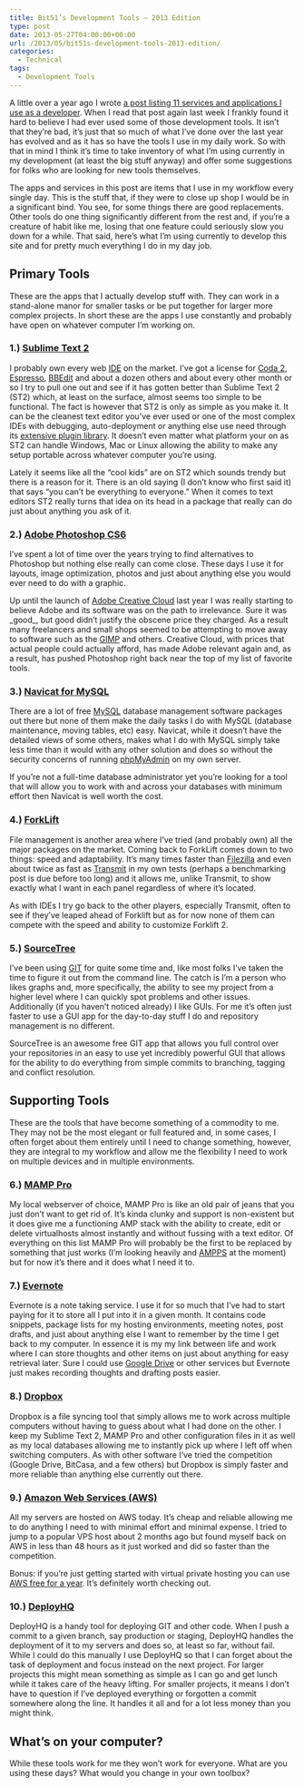 ```yaml
---
title: Bit51’s Development Tools – 2013 Edition
type: post
date: 2013-05-27T04:00:00+00:00
url: /2013/05/bit51s-development-tools-2013-edition/
categories:
  - Technical
tags:
  - Development Tools
---
```


A little over a year ago I wrote [a post listing 11 services and applications I use as a developer][1]. When I read that post again last week I frankly found it hard to believe I had ever used some of those development tools. It isn’t that they’re bad, it’s just that so much of what I’ve done over the last year has evolved and as it has so have the tools I use in my daily work. So with that in mind I think it’s time to take inventory of what I’m using currently in my development (at least the big stuff anyway) and offer some suggestions for folks who are looking for new tools themselves.

The apps and services in this post are items that I use in my workflow every single day. This is the stuff that, if they were to close up shop I would be in a significant bind. You see, for some things there are good replacements. Other tools do one thing significantly different from the rest and, if you’re a creature of habit like me, losing that one feature could seriously slow you down for a while. That said, here’s what I’m using currently to develop this site and for pretty much everything I do in my day job.

## Primary Tools

These are the apps that I actually develop stuff with. They can work in a stand-alone manor for smaller tasks or be put together for larger more complex projects. In short these are the apps I use constantly and probably have open on whatever computer I’m working on.

### 1.) [Sublime Text 2](http://www.sublimetext.com/ "Sublime Text")

I probably own every web [IDE](http://en.wikipedia.org/wiki/Integrated_development_environment "IDE on Wikipedia") on the market. I’ve got a license for [Coda 2](http://panic.com/coda/ "Coda 2"), [Espresso](http://macrabbit.com/espresso/ "Espresso"), [BBEdit](http://www.barebones.com/products/bbedit/index.html?utm_source=thedeck&utm_medium=banner&utm_campaign=bbedit "BBEdit Homepage") and about a dozen others and about every other month or so I try to pull one out and see if it has gotten better than Sublime Text 2 (ST2) which, at least on the surface, almost seems too simple to be functional. The fact is however that ST2 is only as simple as you make it. It can be the cleanest text editor you’ve ever used or one of the most complex IDEs with debugging, auto-deployment or anything else use need through its [extensive plugin library](http://wbond.net/sublime_packages/community "ST2 Package Library"). It doesn’t even matter what platform your on as ST2 can handle Windows, Mac or Linux allowing the ability to make any setup portable across whatever computer you’re using.

Lately it seems like all the “cool kids” are on ST2 which sounds trendy but there is a reason for it. There is an old saying (I don’t know who first said it) that says “you can’t be everything to everyone.” When it comes to text editors ST2 really turns that idea on its head in a package that really can do just about anything you ask of it.

### 2.) [Adobe Photoshop CS6](http://www.adobe.com/photoshop "Adobe Photoshop")

I’ve spent a lot of time over the years trying to find alternatives to Photoshop but nothing else really can come close. These days I use it for layouts, image optimization, photos and just about anything else you would ever need to do with a graphic.

Up until the launch of [Adobe Creative Cloud](https://creative.adobe.com/ "Creative Cloud") last year I was really starting to believe Adobe and its software was on the path to irrelevance. Sure it was \_good\_, but good didn’t justify the obscene price they charged. As a result many freelancers and small shops seemed to be attempting to move away to software such as the [GIMP](http://www.gimp.org/ "The GIMP") and others. Creative Cloud, with prices that actual people could actually afford, has made Adobe relevant again and, as a result, has pushed Photoshop right back near the top of my list of favorite tools.

### 3.) [Navicat for MySQL](http://www.navicat.com/products/navicat-for-mysql "Navicat for MySQL")

There are a lot of free [MySQL](http://www.mysql.com/ "MySQL") database management software packages out there but none of them make the daily tasks I do with MySQL (database maintenance, moving tables, etc) easy. Navicat, while it doesn’t have the detailed views of some others, makes what I do with MySQL simply take less time than it would with any other solution and does so without the security concerns of running [phpMyAdmin](http://www.phpmyadmin.net/home_page/index.php "phpMyAdmin") on my own server.

If you’re not a full-time database administrator yet you’re looking for a tool that will allow you to work with and across your databases with minimum effort then Navicat is well worth the cost.

### 4.) [ForkLift](http://www.binarynights.com/ "Forklift 2")

File management is another area where I’ve tried (and probably own) all the major packages on the market. Coming back to ForkLift comes down to two things: speed and adaptability. It’s many times faster than [Filezilla](https://filezilla-project.org/ "Filezilla") and even about twice as fast as [Transmit](http://panic.com/transmit/ "Transmit") in my own tests (perhaps a benchmarking post is due before too long) and it allows me, unlike Transmit, to show exactly what I want in each panel regardless of where it’s located.

As with IDEs I try go back to the other players, especially Transmit, often to see if they’ve leaped ahead of Forklift but as for now none of them can compete with the speed and ability to customize Forklift 2.

### 5.) [SourceTree](http://www.sourcetreeapp.com/ "SourceTree")

I’ve been using [GIT](http://git-scm.com/ "GIT - Official Homepage") for quite some time and, like most folks I’ve taken the time to figure it out from the command line. The catch is I’m a person who likes graphs and, more specifically, the ability to see my project from a higher level where I can quickly spot problems and other issues. Additionally (if you haven’t noticed already) I like GUIs. For me it’s often just faster to use a GUI app for the day-to-day stuff I do and repository management is no different.

SourceTree is an awesome free GIT app that allows you full control over your repositories in an easy to use yet incredibly powerful GUI that allows for the ability to do everything from simple commits to branching, tagging and conflict resolution.

## Supporting Tools

These are the tools that have become something of a commodity to me. They may not be the most elegant or full featured and, in some cases, I often forget about them entirely until I need to change something, however, they are integral to my workflow and allow me the flexibility I need to work on multiple devices and in multiple environments.

### 6.) [MAMP Pro](http://www.mamp.info/en/index.html "MAMP and MAMP Pro")

My local webserver of choice, MAMP Pro is like an old pair of jeans that you just don’t want to get rid of. It’s kinda clunky and support is non-existent but it does give me a functioning AMP stack with the ability to create, edit or delete virtualhosts almost instantly and without fussing with a text editor. Of everything on this list MAMP Pro will probably be the first to be replaced by something that just works (I’m looking heavily and [AMPPS](http://www.ampps.com/ "Softaculous AMPPS") at the moment) but for now it’s there and it does what I need it to.

### 7.) [Evernote](http://evernote.com/ "Evernote")

Evernote is a note taking service. I use it for so much that I’ve had to start paying for it to store all I put into it in a given month. It contains code snippets, package lists for my hosting environments, meeting notes, post drafts, and just about anything else I want to remember by the time I get back to my computer. In essence it is my my link between life and work where I can store thoughts and other items on just about anything for easy retrieval later. Sure I could use [Google Drive](http://drive.google.com "Google Drive") or other services but Evernote just makes recording thoughts and drafting posts easier.

### 8.) [Dropbox](http://www.dropbox.com "Dropbox")

Dropbox is a file syncing tool that simply allows me to work across multiple computers without having to guess about what I had done on the other. I keep my Sublime Text 2, MAMP Pro and other configuration files in it as well as my local databases allowing me to instantly pick up where I left off when switching computers. As with other software I’ve tried the competition (Google Drive, BitCasa, and a few others) but Dropbox is simply faster and more reliable than anything else currently out there.

### 9.) [Amazon Web Services (AWS)](http://aws.amazon.com/ "Amazon Web Services")

All my servers are hosted on AWS today. It’s cheap and reliable allowing me to do anything I need to with minimal effort and minimal expense. I tried to jump to a popular VPS host about 2 months ago but found myself back on AWS in less than 48 hours as it just worked and did so faster than the competition.

Bonus: if you’re just getting started with virtual private hosting you can use [AWS free for a year](http://aws.amazon.com/free/ "AWS Free Tier"). It’s definitely worth checking out.

### 10.) [DeployHQ](http://www.deployhq.com/ "DeployHQ")

DeployHQ is a handy tool for deploying GIT and other code. When I push a commit to a given branch, say production or staging, DeployHQ handles the deployment of it to my servers and does so, at least so far, without fail. While I could do this manually I use DeployHQ so that I can forget about the task of deployment and focus instead on the next project. For larger projects this might mean something as simple as I can go and get lunch while it takes care of the heavy lifting. For smaller projects, it means I don’t have to question if I’ve deployed everything or forgotten a commit somewhere along the line. It handles it all and for a lot less money than you might think.

## What’s on your computer?

While these tools work for me they won’t work for everyone. What are you using these days? What would you change in your own toolbox?

 [1]: /2012/02/my-web-development-toolbox-2012/
